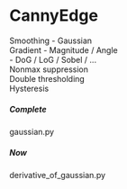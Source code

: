 # CannyEdge

Smoothing - Gaussian  
Gradient - Magnitude / Angle    
         - DoG / LoG / Sobel / ...    
Nonmax suppression  
Double thresholding  
Hysteresis  


##### Complete
gaussian.py

##### Now  
derivative_of_gaussian.py
